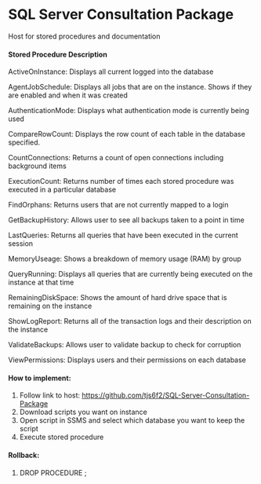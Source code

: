 # SQL Server Consultation Package

Host for stored procedures and documentation

#### Stored Procedure Description 

ActiveOnInstance: Displays all current logged into the database

AgentJobSchedule: Displays all jobs that are on the instance. Shows if they are enabled and when it was created

AuthenticationMode: Displays what authentication mode is currently being used

CompareRowCount: Displays the row count of each table in the database specified.

CountConnections: Returns a count of open connections including background items

ExecutionCount: Returns number of times each stored procedure was executed in a particular database

FindOrphans: Returns users that are not currently mapped to a login 

GetBackupHistory: Allows user to see all backups taken to a point in time

LastQueries: Returns all queries that have been executed in the current session

MemoryUseage: Shows a breakdown of memory usage (RAM) by group 

QueryRunning: Displays all queries that are currently being executed on the instance at that time

RemainingDiskSpace: Shows the amount of hard drive space that is remaining on the instance

ShowLogReport: Returns all of the transaction logs and their description on the instance

ValidateBackups: Allows user to validate backup to check for corruption

ViewPermissions: Displays users and their permissions on each database

#### How to implement:

1.	Follow link to host: https://github.com/tjs6f2/SQL-Server-Consultation-Package
2.	Download scripts you want on instance
3.	Open script in SSMS and select which database you want to keep the script
4.	Execute stored procedure

#### Rollback: 
1.	DROP PROCEDURE <stored procedure name>;  

